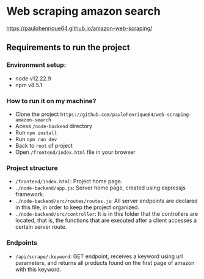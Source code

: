 # Web scraping amazon search

https://paulohenrique64.github.io/amazon-web-scraping/

## Requirements to run the project

### Environment setup:

- node v12.22.9 
- npm v8.5.1

### How to run it on my machine?

- Clone the project `https://github.com/paulohenrique64/web-scraping-amazon-search`
- Acess `/node-backend` directory
- Run `npm install`
- Run `npm run dev`
- Back to `root` of project
- Open `/frontend/index.html` file in your browser

### Project structure

- `/frontend/index.html`: Project home page.
- `./node-backend/app.js`: Server home page, created using expressjs framework.
- `./node-backend/src/routes/routes.js`: All server endpoints are declared in this file, in order to keep the project organized.
- `./node-backend/src/controller`: It is in this folder that the controllers are located, that is, the functions that are executed after a client accesses a certain server route.

### Endpoints

- `/api/scrape/:keyword`: GET endpoint, receives a keyword using url parameters, and returns all products found on the first page of amazon with this keyword.




